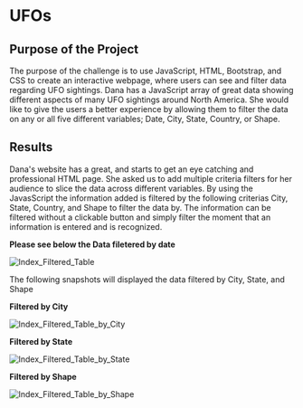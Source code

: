 # UFOs

## Purpose of the Project

The purpose of the challenge is to use JavaScript, HTML, Bootstrap, and CSS to create an interactive webpage, where users can see and filter data regarding UFO sightings. Dana has a JavaScript array of great data showing different aspects of many UFO sightings around North America. She would like to give the users a better experience by allowing them to filter the data on any or all five different variables; Date, City, State, Country, or Shape.

## Results

Dana's website has a great, and starts to get an eye catching and professional HTML page. She asked us to add multiple criteria filters for her audience to slice the data across different variables. By using the JavasScript the information added is filtered by the following criterias City, State, Country, and Shape to filter the data by. The information can be filtered without a clickable button and simply filter the moment that an information is entered and is recognized.

**Please see below the Data filetered by date**

![Index_Filtered_Table](https://user-images.githubusercontent.com/98929742/166146690-abd9fb5d-421a-4966-9e49-929a63ce14f0.PNG)


The following snapshots will displayed the data filtered by City, State, and Shape

**Filtered by City**

![Index_Filtered_Table_by_City](https://user-images.githubusercontent.com/98929742/166146779-ab145715-0635-4a1b-a7ba-95cfdc1f2de9.PNG)


**Filtered by State**

![Index_Filtered_Table_by_State](https://user-images.githubusercontent.com/98929742/166146791-f2c03098-dd27-45e3-86ae-7c03ce7f95b4.PNG)

**Filtered by Shape**

![Index_Filtered_Table_by_Shape](https://user-images.githubusercontent.com/98929742/166146814-0fd660bb-558f-4cc0-94d8-b411c3371a29.PNG)

